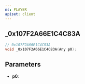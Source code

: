 ```yaml
---
ns: PLAYER
apiset: client
---
```

## _0x107F2A66E1C4C83A

```c
// 0x107F2A66E1C4C83A
void _0x107F2A66E1C4C83A(Any p0);
```


## Parameters
* **p0**: